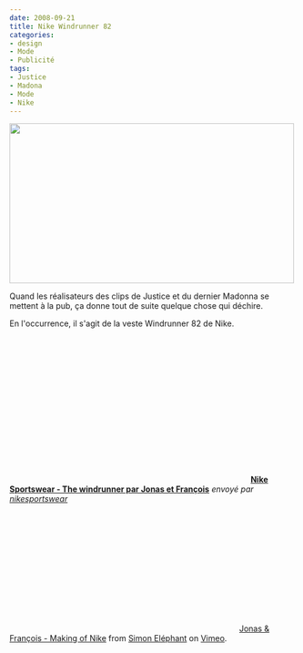 ```yaml
---
date: 2008-09-21
title: Nike Windrunner 82
categories:
- design
- Mode
- Publicité
tags:
- Justice
- Madona
- Mode
- Nike
---
```

<a href="https://dlgjp9x71cipk.cloudfront.net/2008/09/nike.png"><img class="alignnone size-medium wp-image-620" title="Nike" src="https://dlgjp9x71cipk.cloudfront.net/2008/09/nike.png" alt="" width="500" height="281" /></a>

Quand les réalisateurs des clips de Justice et du dernier Madonna se mettent à la pub, ça donne tout de suite quelque chose qui déchire.

En l'occurrence, il s'agit de la veste Windrunner 82 de Nike.

<!--more-->
<div><object classid="clsid:d27cdb6e-ae6d-11cf-96b8-444553540000" width="420" height="257" codebase="https://download.macromedia.com/pub/shockwave/cabs/flash/swflash.cab#version=6,0,40,0"><param name="allowFullScreen" value="true" /><param name="allowScriptAccess" value="always" /><param name="src" value="https://www.dailymotion.com/swf/k3ENAekOjmyYPnJaxm&amp;defaultSubtitle=&amp;related=0" /><embed type="application/x-shockwave-flash" width="420" height="257" src="https://www.dailymotion.com/swf/k3ENAekOjmyYPnJaxm&amp;defaultSubtitle=&amp;related=0" allowscriptaccess="always" allowfullscreen="true"></embed></object>
<strong><a href="https://www.dailymotion.com/video/x6eqj8_nike-sportswear-the-windrunner-par_news">Nike Sportswear -  The windrunner par Jonas et François</a></strong>
<em>envoyé par <a href="https://www.dailymotion.com/nikesportswear">nikesportswear</a></em></div>
<object classid="clsid:d27cdb6e-ae6d-11cf-96b8-444553540000" width="400" height="225" codebase="https://download.macromedia.com/pub/shockwave/cabs/flash/swflash.cab#version=6,0,40,0"><param name="allowfullscreen" value="true" /><param name="allowscriptaccess" value="always" /><param name="src" value="https://vimeo.com/moogaloop.swf?clip_id=1393362&amp;server=vimeo.com&amp;show_title=1&amp;show_byline=1&amp;show_portrait=0&amp;color=&amp;fullscreen=1" /><embed type="application/x-shockwave-flash" width="400" height="225" src="https://vimeo.com/moogaloop.swf?clip_id=1393362&amp;server=vimeo.com&amp;show_title=1&amp;show_byline=1&amp;show_portrait=0&amp;color=&amp;fullscreen=1" allowscriptaccess="always" allowfullscreen="true"></embed></object>
<a href="https://vimeo.com/1393362?pg=embed&amp;sec=1393362">Jonas &amp; François - Making of Nike</a> from <a href="https://vimeo.com/simonelephant?pg=embed&amp;sec=1393362">Simon Eléphant</a> on <a href="https://vimeo.com?pg=embed&amp;sec=1393362">Vimeo</a>.
